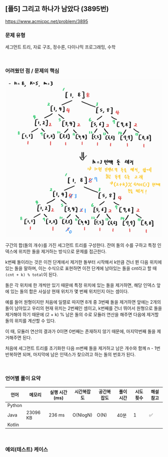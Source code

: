 ## [플5] 그리고 하나가 남았다 (3895번)

https://www.acmicpc.net/problem/3895

### 문제 유형

세그먼트 트리, 자료 구조, 정수론, 다이나믹 프로그래밍, 수학

<br>

### 어려웠던 점 / 문제의 핵심

![image-20250730230845147](assets/image-20250730230845147.png)

구간의 합(돌의 개수)를 가진 세그먼트 트리를 구성한다. 잔여 돌의 수를 구하고 특정 인덱스에 위치한 돌을 제거하는 방식으로 문제를 접근한다.

k번째 돌이라는 것은 이전 단계에서 제거한 돌부터 시작해서 k만큼 건너 뛴 다음 위치에 있는 돌을 말하며, 이는 수식으로 표현하면 이전 단계에 남아있는 돌을 cnt라고 할 때 `(cnt + k) % total`이 된다.

돌은 각 위치에 한 개씩만 있기 때문에 특정 위치에 있는 돌을 제거하면, 해당 인덱스 앞에 있는 돌의 합은 사실상 현재 위치가 몇 번째 위치인지 아는 셈이다.

예를 들어 원형이지만 처음에 일렬로 따지면 8개 중 3번째 돌을 제거하면 앞에는 2개의 돌이 남아있고 우리의 현재 위치는 2번째인 셈이고, k번째를 건너 뛰어서 원형으로 돌을 제거해야 하기 때문에 (2 + k) % 남은 돌의 수로 모듈러 연산을 해주면 다음에 제거할 돌의 위치를 계산할 수 있다. 

이 때, 모듈러 연산의 결과가 0이면 0번째는 존재하지 않기 때문에, 마지막번째 돌을 제거해주면 된다.

처음에 세그먼트 트리를 초기화한 다음 m번째 돌을 제거하고 남은 개수와 함께 n - 1번 반복하면 되며, 마지막에 남은 인덱스가 찾으려고 하는 돌의 번호가 된다.

<br>

### 언어별 풀이 요약

| 언어   | 메모리   | 실행 시간(ms) | 시간복잡도 | 공간복잡도 | 풀이 시간 | 시도 횟수 | 해설 참고          |
| ------ | -------- | ------------- | ---------- | ---------- | --------- | --------- | ------------------ |
| Python |          |               |            |            |           |           |                    |
| Java   | 23096 KB | 236 ms        | O(NlogN)   | O(N)       | 40분      | 1         | :white_check_mark: |
| Kotlin |          |               |            |            |           |           |                    |

<br>

### 예외(테스트) 케이스

```
```

